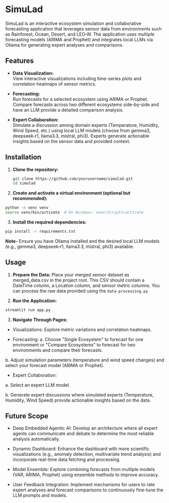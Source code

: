 # SimuLad

SimuLad is an interactive ecosystem simulation and collaborative forecasting application that leverages sensor data from environments such as Rainforest, Ocean, Desert, and LEO‑W. The application uses multiple forecasting models (ARIMA and Prophet) and integrates local LLMs via Ollama for generating expert analyses and comparisons.

## Features

- **Data Visualization:**  
  View interactive visualizations including time-series plots and correlation heatmaps of sensor metrics.

- **Forecasting:**  
  Run forecasts for a selected ecosystem using ARIMA or Prophet. Compare forecasts across two different ecosystems side-by-side and have an LLM provide a detailed comparison analysis.

- **Expert Collaboration:**  
  Simulate a discussion among domain experts (Temperature, Humidity, Wind Speed, etc.) using local LLM models (choose from gemma3, deepseek‑r1, llama3.3, mistral, phi3). Experts generate actionable insights based on the sensor data and provided context.

## Installation

1. **Clone the repository:**
   ```bash
   git clone https://github.com/yourusername/simulad.git
   cd simulad

2. **Create and activate a virtual environment (optional but recommended):**

```bash
python -m venv venv
source venv/bin/activate  # On Windows: venv\Scripts\activate
```

3. **Install the required dependencies:**

```bash
pip install -r requirements.txt
```
**Note-** Ensure you have Ollama installed and the desired local LLM models (e.g., gemma3, deepseek‑r1, llama3.3, mistral, phi3) available.

## Usage
1. **Prepare the Data:**
Place your merged sensor dataset as merged_data.csv in the project root. This CSV should contain a DateTime column, a Location column, and sensor metric columns. You can process the raw data provided using the `data-processing.py`

2. **Run the Application:**

```bash
streamlit run app.py
```
3. **Navigate Through Pages:**

- Visualizations: Explore metric variations and correlation heatmaps.

- Forecasting: 
a. Choose "Single Ecosystem" to forecast for one environment or "Compare Ecosystems" to forecast for two environments and compare their forecasts.

b. Adjust simulation parameters (temperature and wind speed changes) and select your forecast model (ARIMA or Prophet).

- Expert Collaboration:

a. Select an expert LLM model.

b. Generate expert discussions where simulated experts (Temperature, Humidity, Wind Speed) provide actionable insights based on the data.

## Future Scope
- Deep Embedded Agentic AI:
Develop an architecture where all expert agents can communicate and debate to determine the most reliable analysis automatically.

- Dynamic Dashboard:
Enhance the dashboard with more scientific visualizations (e.g., anomaly detection, multivariate trend analysis) and incorporate real-time data fetching and processing.

- Model Ensemble:
Explore combining forecasts from multiple models (VAR, ARIMA, Prophet) using ensemble methods to improve accuracy.

- User Feedback Integration:
Implement mechanisms for users to rate expert analyses and forecast comparisons to continuously fine-tune the LLM prompts and models.

